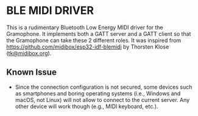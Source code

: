 # BLE MIDI DRIVER

This is a rudimentary Bluetooth Low Energy MIDI driver for the Gramophone. It implements both a GATT server and a GATT client so that the Gramophone can take these 2 different roles. It was inspired from <https://github.com/midibox/esp32-idf-blemidi> by Thorsten Klose (tk@midibox.org).

## Known Issue

* Since the connection configuration is not secured, some devices such as smartphones and boring operating systems (i.e., Windows and macOS, not Linux) will not allow to connect to the current server. Any other device will work though (e.g., MIDI keyboard, etc.).
